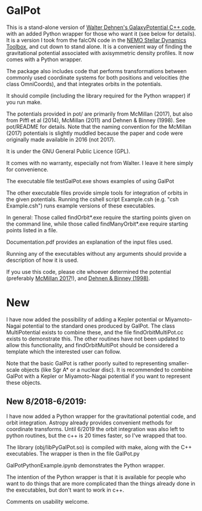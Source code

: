 GalPot
============

This is a stand-alone version of [Walter Dehnen's GalaxyPotential C++ code](http://ukads.nottingham.ac.uk/abs/1998MNRAS.294..429D), with an added Python wrapper for those who want it (see below for details). It is a version I took from the falcON code in the [NEMO Stellar Dynamics Toolbox](https://github.com/teuben/nemo), and cut down to stand alone. It is a convenient way of finding the gravitational potential associated with axisymmetric density profiles. It now comes with a Python wrapper.

The package also includes code that performs transformations between commonly used coordinate systems for both positions and velocities (the class OmniCoords), and that integrates orbits in the potentials.

It should compile (including the library required for the Python wrapper) if you run make.

The potentials provided in pot/ are primarily from McMillan (2017), but also from Piffl et al (2014), McMillan (2011) and Dehnen & Binney (1998). See pot/README for details. Note that the naming convention for the McMillan (2017) potentials is slightly muddled because the paper and code were originally made available in 2016 (not 2017).

It is under the GNU General Public Licence (GPL).

It comes with no warranty, especially not from Walter. I leave it here simply for convenience.

The executable file testGalPot.exe shows examples of using GalPot

The other executable files provide simple tools for integration of orbits in the given potentials. Running the cshell script Example.csh (e.g. "csh Example.csh") runs example versions of these executables.

In general: Those called findOrbit*.exe require the starting points given on the command line, while those called findManyOrbit*.exe require starting points listed in a file.

Documentation.pdf provides an explanation of the input files used.

Running any of the executables without any arguments should provide a description of how it is used.

If you use this code, please cite whoever determined the potential (preferably [McMillan 2017](http://dx.doi.org/10.1093/mnras/stw2759)!), and [Dehnen & Binney (1998)](http://dx.doi.org/10.1046/j.1365-8711.1998.01282.x).


# New

I have now added the possibility of adding a Kepler potential or Miyamoto-Nagai potential to the standard ones produced by GalPot. The class MultiPotential exists to combine these, and the file findOrbitMultiPot.cc exists to demonstrate this. The other routines have not been updated to allow this functionality, and findOrbitMultiPot should be considered a template which the interested user can follow.

Note that the basic GalPot is rather poorly suited to representing smaller-scale objects (like Sgr A* or a nuclear disc). It is recommended to combine GalPot with a Kepler or Miyamoto-Nagai potential if you want to represent these objects.

## New 8/2018-6/2019:

I have now added a Python wrapper for the gravitational potential code, and orbit integration. Astropy already provides convenient methods for coordinate transforms. Until 6/2019 the orbit integration was also left to python routines, but the c++ is 20 times faster, so I've wrapped that too. 

The library (obj/libPyGalPot.so) is compiled with make, along with the C++ executables. The wrapper is then in the file GalPot.py

GalPotPythonExample.ipynb demonstrates the Python wrapper. 

The intention of the Python wrapper is that it is available for people who want to do things that are more complicated than the things already done in the executables, but don't want to work in c++.

Comments on usability welcome.
